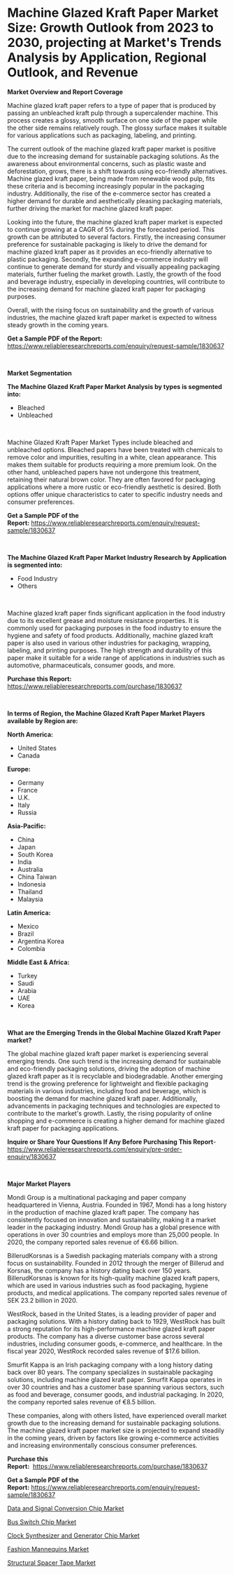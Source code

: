 <p><h1>Machine Glazed Kraft Paper Market Size: Growth Outlook from 2023 to 2030, projecting at Market's Trends Analysis by Application, Regional Outlook, and Revenue</h1></p><p><strong>Market Overview and Report Coverage</strong></p>
<p><p>Machine glazed kraft paper refers to a type of paper that is produced by passing an unbleached kraft pulp through a supercalender machine. This process creates a glossy, smooth surface on one side of the paper while the other side remains relatively rough. The glossy surface makes it suitable for various applications such as packaging, labeling, and printing.</p><p>The current outlook of the machine glazed kraft paper market is positive due to the increasing demand for sustainable packaging solutions. As the awareness about environmental concerns, such as plastic waste and deforestation, grows, there is a shift towards using eco-friendly alternatives. Machine glazed kraft paper, being made from renewable wood pulp, fits these criteria and is becoming increasingly popular in the packaging industry. Additionally, the rise of the e-commerce sector has created a higher demand for durable and aesthetically pleasing packaging materials, further driving the market for machine glazed kraft paper.</p><p>Looking into the future, the machine glazed kraft paper market is expected to continue growing at a CAGR of 5% during the forecasted period. This growth can be attributed to several factors. Firstly, the increasing consumer preference for sustainable packaging is likely to drive the demand for machine glazed kraft paper as it provides an eco-friendly alternative to plastic packaging. Secondly, the expanding e-commerce industry will continue to generate demand for sturdy and visually appealing packaging materials, further fueling the market growth. Lastly, the growth of the food and beverage industry, especially in developing countries, will contribute to the increasing demand for machine glazed kraft paper for packaging purposes.</p><p>Overall, with the rising focus on sustainability and the growth of various industries, the machine glazed kraft paper market is expected to witness steady growth in the coming years.</p></p>
<p><strong>Get a Sample PDF of the Report:</strong> <a href="https://www.reliableresearchreports.com/enquiry/request-sample/1830637">https://www.reliableresearchreports.com/enquiry/request-sample/1830637</a></p>
<p>&nbsp;</p>
<p><strong>Market Segmentation</strong></p>
<p><strong>The Machine Glazed Kraft Paper Market Analysis by types is segmented into:</strong></p>
<p><ul><li>Bleached</li><li>Unbleached</li></ul></p>
<p>&nbsp;</p>
<p><p>Machine Glazed Kraft Paper Market Types include bleached and unbleached options. Bleached papers have been treated with chemicals to remove color and impurities, resulting in a white, clean appearance. This makes them suitable for products requiring a more premium look. On the other hand, unbleached papers have not undergone this treatment, retaining their natural brown color. They are often favored for packaging applications where a more rustic or eco-friendly aesthetic is desired. Both options offer unique characteristics to cater to specific industry needs and consumer preferences.</p></p>
<p><strong>Get a Sample PDF of the Report:</strong>&nbsp;<a href="https://www.reliableresearchreports.com/enquiry/request-sample/1830637">https://www.reliableresearchreports.com/enquiry/request-sample/1830637</a></p>
<p>&nbsp;</p>
<p><strong>The Machine Glazed Kraft Paper Market Industry Research by Application is segmented into:</strong></p>
<p><ul><li>Food Industry</li><li>Others</li></ul></p>
<p>&nbsp;</p>
<p><p>Machine glazed kraft paper finds significant application in the food industry due to its excellent grease and moisture resistance properties. It is commonly used for packaging purposes in the food industry to ensure the hygiene and safety of food products. Additionally, machine glazed kraft paper is also used in various other industries for packaging, wrapping, labeling, and printing purposes. The high strength and durability of this paper make it suitable for a wide range of applications in industries such as automotive, pharmaceuticals, consumer goods, and more.</p></p>
<p><strong>Purchase this Report:</strong>&nbsp; <a href="https://www.reliableresearchreports.com/purchase/1830637">https://www.reliableresearchreports.com/purchase/1830637</a></p>
<p>&nbsp;</p>
<p><strong>In terms of Region, the Machine Glazed Kraft Paper Market Players available by Region are:</strong></p>
<p>
    <p> <strong> North America: </strong>
        <ul>
            <li>United States</li>
            <li>Canada</li>
        </ul>
        </p> 
    <p> <strong> Europe: </strong>
        <ul>
            <li>Germany</li>
            <li>France</li>
            <li>U.K.</li>
            <li>Italy</li>
            <li>Russia</li>
        </ul>
        </p> 
    <p> <strong> Asia-Pacific: </strong>
        <ul>
            <li>China</li>
            <li>Japan</li>
            <li>South Korea</li>
            <li>India</li>
            <li>Australia</li>
            <li>China Taiwan</li>
            <li>Indonesia</li>
            <li>Thailand</li>
            <li>Malaysia</li>
        </ul>
        </p> 
    <p> <strong> Latin America: </strong>
        <ul>
            <li>Mexico</li>
            <li>Brazil</li>
            <li>Argentina Korea</li>
            <li>Colombia</li>
        </ul>
        </p> 
    <p> <strong> Middle East & Africa: </strong>
        <ul>
            <li>Turkey</li>
            <li>Saudi</li>
            <li>Arabia</li>
            <li>UAE</li>
            <li>Korea</li>
        </ul>
    </p>
    </p>
<p>&nbsp;</p>
<p><strong>What are the Emerging Trends in the Global Machine Glazed Kraft Paper market?</strong></p>
<p><p>The global machine glazed kraft paper market is experiencing several emerging trends. One such trend is the increasing demand for sustainable and eco-friendly packaging solutions, driving the adoption of machine glazed kraft paper as it is recyclable and biodegradable. Another emerging trend is the growing preference for lightweight and flexible packaging materials in various industries, including food and beverage, which is boosting the demand for machine glazed kraft paper. Additionally, advancements in packaging techniques and technologies are expected to contribute to the market's growth. Lastly, the rising popularity of online shopping and e-commerce is creating a higher demand for machine glazed kraft paper for packaging applications.</p></p>
<p><strong>Inquire or Share Your Questions If Any Before Purchasing This Report</strong>- <a href="https://www.reliableresearchreports.com/enquiry/pre-order-enquiry/1830637">https://www.reliableresearchreports.com/enquiry/pre-order-enquiry/1830637</a></p>
<p>&nbsp;</p>
<p><strong>Major Market Players</strong></p>
<p><p>Mondi Group is a multinational packaging and paper company headquartered in Vienna, Austria. Founded in 1967, Mondi has a long history in the production of machine glazed kraft paper. The company has consistently focused on innovation and sustainability, making it a market leader in the packaging industry. Mondi Group has a global presence with operations in over 30 countries and employs more than 25,000 people. In 2020, the company reported sales revenue of €6.66 billion.</p><p>BillerudKorsnas is a Swedish packaging materials company with a strong focus on sustainability. Founded in 2012 through the merger of Billerud and Korsnas, the company has a history dating back over 150 years. BillerudKorsnas is known for its high-quality machine glazed kraft papers, which are used in various industries such as food packaging, hygiene products, and medical applications. The company reported sales revenue of SEK 23.2 billion in 2020.</p><p>WestRock, based in the United States, is a leading provider of paper and packaging solutions. With a history dating back to 1929, WestRock has built a strong reputation for its high-performance machine glazed kraft paper products. The company has a diverse customer base across several industries, including consumer goods, e-commerce, and healthcare. In the fiscal year 2020, WestRock recorded sales revenue of $17.6 billion.</p><p>Smurfit Kappa is an Irish packaging company with a long history dating back over 80 years. The company specializes in sustainable packaging solutions, including machine glazed kraft paper. Smurfit Kappa operates in over 30 countries and has a customer base spanning various sectors, such as food and beverage, consumer goods, and industrial packaging. In 2020, the company reported sales revenue of €8.5 billion.</p><p>These companies, along with others listed, have experienced overall market growth due to the increasing demand for sustainable packaging solutions. The machine glazed kraft paper market size is projected to expand steadily in the coming years, driven by factors like growing e-commerce activities and increasing environmentally conscious consumer preferences.</p></p>
<p><strong>Purchase this Report:</strong>&nbsp;&nbsp;<a href="https://www.reliableresearchreports.com/purchase/1830637">https://www.reliableresearchreports.com/purchase/1830637</a></p>
<p></p>
<p><strong>Get a Sample PDF of the Report:</strong>&nbsp;<a href="https://www.reliableresearchreports.com/enquiry/request-sample/1830637">https://www.reliableresearchreports.com/enquiry/request-sample/1830637</a></p>
<p><p><a href="https://medium.com/@dexterhayes2023/data-and-signal-conversion-chip-market-research-report-its-history-and-forecast-2023-to-2030-67d48227b37c">Data and Signal Conversion Chip Market</a></p><p><a href="https://medium.com/@alaynagrant2023/bus-switch-chip-market-size-market-outlook-and-market-forecast-2023-to-2030-6d4396a86497">Bus Switch Chip Market</a></p><p><a href="https://medium.com/@myrticecole/decoding-clock-synthesizer-and-generator-chip-market-metrics-market-share-trends-and-growth-8890feae9ced">Clock Synthesizer and Generator Chip Market</a></p><p><a href="https://github.com/santosh758595/Market-Research-Report-List-1/blob/main/fashion-mannequins-market.md">Fashion Mannequins Market</a></p><p><a href="https://github.com/Chiragrp26/Market-Research-Report-List-1/blob/main/structural-spacer-tape-market.md">Structural Spacer Tape Market</a></p></p>